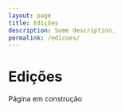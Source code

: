```yaml
---
layout: page
title: Edições
description: Some description.
permalink: /edicoes/
---
```


# Edições

Página em construção
